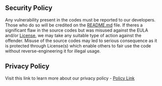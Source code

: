 ## Security Policy

Any vulnerability present in the codes must be reported to our developers. Those who do so will be credited on the [README.md](https://github.com/yewshanooi/skye/blob/main/README.md) file. If theres a significant flaw in the source codes but was misused against the EULA and/or [License](https://github.com/yewshanooi/skye/blob/main/LICENSE), we may take any suitable type of action against the offender. Misuse of the source codes may led to serious consequence as it is protected through License(s) which enable others to fair use the code without reverse-engineering it for illegal usage.

## Privacy Policy

Visit this link to learn more about our privacy policy - [Policy Link](https://skyebot.weebly.com/privacy.html)